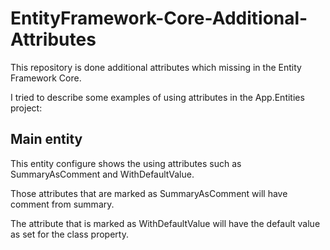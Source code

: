 # EntityFramework-Core-Additional-Attributes
This repository is done additional attributes which missing in the Entity Framework Core.

I tried to describe some examples of using attributes in the App.Entities project:

## Main entity
This entity configure shows the using attributes such as SummaryAsComment and WithDefaultValue.

Those attributes that are marked as SummaryAsComment will have comment from summary.

The attribute that is marked as WithDefaultValue will have the default value as set for the class property.



